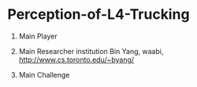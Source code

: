 # Perception-of-L4-Trucking

1. Main Player

2. Main Researcher institution
Bin Yang, waabi, http://www.cs.toronto.edu/~byang/

3. Main Challenge
